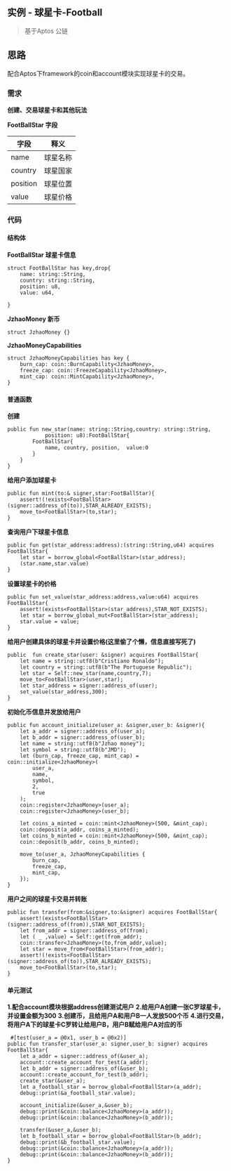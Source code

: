 
## 实例 - 球星卡-Football

> 基于Aptos 公链

## 思路

配合Aptos下framework的coin和account模块实现球星卡的交易。

### 需求

**创建、交易球星卡和其他玩法**

**FootBallStar 字段**

| 字段                    | 释义                         |
| ---------------------- | ---------------------------- |
| name                   | 球星名称                      | 
| country                | 球星国家                      | 
| position               | 球星位置                      | 
| value                  | 球星价格                      | 



### 代码

#### 结构体

**FootBallStar 球星卡信息**

```move
struct FootBallStar has key,drop{
    name: string::String,
    country: string::String,
    position: u8,
    value: u64,

}
```

**JzhaoMoney 新币**

```move
struct JzhaoMoney {}
```


**JzhaoMoneyCapabilities**

```move
struct JzhaoMoneyCapabilities has key {
    burn_cap: coin::BurnCapability<JzhaoMoney>,
    freeze_cap: coin::FreezeCapability<JzhaoMoney>,
    mint_cap: coin::MintCapability<JzhaoMoney>,
}
```


#### 普通函数

**创建**

```move
public fun new_star(name: string::String,country: string::String,
            position: u8):FootBallStar{
        FootBallStar{
            name, country, position,  value:0
        }
    }
} 
```

**给用户添加球星卡**

```move
public fun mint(to:& signer,star:FootBallStar){
    assert!(!exists<FootBallStar>(signer::address_of(to)),STAR_ALREADY_EXISTS);
    move_to<FootBallStar>(to,star);
}
```

**查询用户下球星卡信息**

```move
public fun get(star_address:address):(string::String,u64) acquires FootBallStar{
    let star = borrow_global<FootBallStar>(star_address);
    (star.name,star.value)
}
```

**设置球星卡的价格**

```move
public fun set_value(star_address:address,value:u64) acquires FootBallStar{
    assert!(exists<FootBallStar>(star_address),STAR_NOT_EXISTS);
    let star = borrow_global_mut<FootBallStar>(star_address);
    star.value = value;
}
```

**给用户创建具体的球星卡并设置价格(这里偷了个懒，信息直接写死了)**

```move
public  fun create_star(user: &signer) acquires FootBallStar{
    let name = string::utf8(b"Cristiano Ronaldo");
    let country = string::utf8(b"The Portuguese Republic");
    let star = Self::new_star(name,country,7);
    move_to<FootBallStar>(user,star);
    let star_address = signer::address_of(user);
    set_value(star_address,300);
}
```

**初始化币信息并发放给用户**

```move
public fun account_initialize(user_a: &signer,user_b: &signer){
    let a_addr = signer::address_of(user_a);
    let b_addr = signer::address_of(user_b);
    let name = string::utf8(b"Jzhao money");
    let symbol = string::utf8(b"JMD");
    let (burn_cap, freeze_cap, mint_cap) = coin::initialize<JzhaoMoney>(
        user_a,
        name,
        symbol,
        2,
        true
    );
    coin::register<JzhaoMoney>(user_a);
    coin::register<JzhaoMoney>(user_b);

    let coins_a_minted = coin::mint<JzhaoMoney>(500, &mint_cap);
    coin::deposit(a_addr, coins_a_minted);
    let coins_b_minted = coin::mint<JzhaoMoney>(500, &mint_cap);
    coin::deposit(b_addr, coins_b_minted);

    move_to(user_a, JzhaoMoneyCapabilities {
        burn_cap,
        freeze_cap,
        mint_cap,
    });
}
```

**用户之间的球星卡交易并转账**

```move
public fun transfer(from:&signer,to:&signer) acquires FootBallStar{
    assert!(exists<FootBallStar>(signer::address_of(from)),STAR_NOT_EXISTS);
    let from_addr = signer::address_of(from);
    let ( _ ,value) = Self::get(from_addr);
    coin::transfer<JzhaoMoney>(to,from_addr,value);
    let star = move_from<FootBallStar>(from_addr);
    assert!(!exists<FootBallStar>(signer::address_of(to)),STAR_ALREADY_EXISTS);
    move_to<FootBallStar>(to,star);
}
```

#### 单元测试

**1.配合account模块根据address创建测试用户**
**2.给用户A创建一张C罗球星卡，并设置金额为300**
**3.创建币，且给用户A和用户B一人发放500个币**
**4.进行交易，将用户A下的球星卡C罗转让给用户B，用户B赋给用户A对应的币**
```move
 #[test(user_a = @0x1, user_b = @0x2)]
public fun transfer_star(user_a: signer,user_b: signer) acquires FootBallStar{
    let a_addr = signer::address_of(&user_a);
    account::create_account_for_test(a_addr);
    let b_addr = signer::address_of(&user_b);
    account::create_account_for_test(b_addr);
    create_star(&user_a);
    let a_football_star = borrow_global<FootBallStar>(a_addr);
    debug::print(&a_football_star.value);

    account_initialize(&user_a,&user_b);
    debug::print(&coin::balance<JzhaoMoney>(a_addr));
    debug::print(&coin::balance<JzhaoMoney>(b_addr));
    
    transfer(&user_a,&user_b);
    let b_football_star = borrow_global<FootBallStar>(b_addr);
    debug::print(&b_football_star.value);
    debug::print(&coin::balance<JzhaoMoney>(a_addr));
    debug::print(&coin::balance<JzhaoMoney>(b_addr));
}
```

